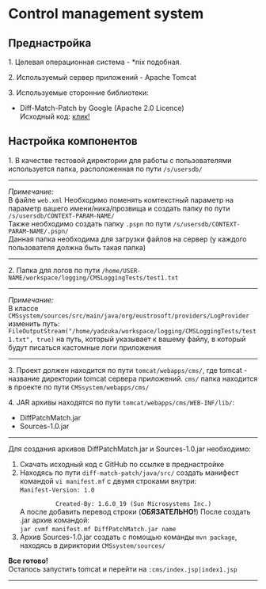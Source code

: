<h1>Control management system</h1>

<h2>Преднастройка</h2>
<p>1. Целевая операционная система - *nix подобная.</p>
<p>2. Используемый сервер приложений - Apache Tomcat </p>
<p>3. Используемые сторонние библиотеки: </p>
    <ul>
        <li>Diff-Match-Patch by Google (Apache 2.0 Licence)<br/>
            Исходный код: <a href="https://github.com/google/diff-match-patch">клик!</a> 
        </li>
    </ul>
<h2>Настройка компонентов</h2>
<p>1. В качестве тестовой директории для работы с пользователями 
    используется папка, расположенная по пути <code>/s/usersdb/</code>
</p>
<hr/>
    <i>Примечание:</i><br/>
    В файле <code>web.xml</code>
    Необходимо поменять комтекстный параметр на параметр вашего имени/ника/прозвища
    и создать папку по пути <code>/s/usersdb/CONTEXT-PARAM-NAME/</code><br/>
    Также необходимо создать папку <code>.pspn</code> по пути <code>/s/usersdb/CONTEXT-PARAM-NAME/.pspn/</code><br/>
    Данная папка необходима для загрузки файлов на сервер (у каждого пользователя должна быть такая папка)
<hr/>
<p>2. Папка для логов по пути 
    <code>/home/USER-NAME/workspace/logging/CMSLoggingTests/test1.txt</code>
</p>
<hr/>
    <i>Примечание:</i><br/>
    В классе 
    <code>CMSsystem/sources/src/main/java/org/eustrosoft/providers/LogProvider</code>
    изменить путь: <br/>
    <code>FileOutputStream("/home/yadzuka/workspace/logging/CMSLoggingTests/test1.txt", true)</code>
    на путь, который указывает к вашему файлу, в который будут писаться кастомные логи приложения
<hr/>
<p>3. Проект должен находится по пути <code>tomcat/webapps/cms/</code>, 
где tomcat - название директории tomcat сервера приложений.
<code>cms/</code> папка находится в проекте по пути <code>CMSsystem/webapps/cms/</code>
</p>
<p>4. JAR архивы находятся по пути <code>tomcat/webapps/cms/WEB-INF/lib/</code>:</p>
<ul>
    <li>DiffPatchMatch.jar</li>
    <li>Sources-1.0.jar</li>
</ul>
<hr/>
<p>Для создания архивов DiffPatchMatch.jar и Sources-1.0.jar необходимо:</p>
<ol>
    <li>Скачать исходный код с GitHub по ссылке в преднастройке</li>
    <li>Находясь по пути <code>diff-match-patch/java/src/</code> создать манифест 
    командой <code>vi manifest.mf</code> с двумя строками внутри:<br/>
    <code>Manifest-Version: 1.0<br/>
          Created-By: 1.6.0_19 (Sun Microsystems Inc.)</code>
          <br/>
    А после добавить перевод строки (<b>ОБЯЗАТЕЛЬНО!</b>)
    После создать .jar архив командой:<br/>
    <code>jar cvmf manifest.mf DiffPatchMatch.jar name</code>
    </li>
    <li>
    Архив Sources-1.0.jar создать с помощью команды
    <code>mvn package</code>, находясь в дириктории
    <code>CMSsystem/sources/</code>
    </li>
</ol>
<p><b>Все готово!</b><br/>
Осталось запустить tomcat и перейти на <code>:cms/index.jsp|index1.jsp</code>
</p>
<hr/>
